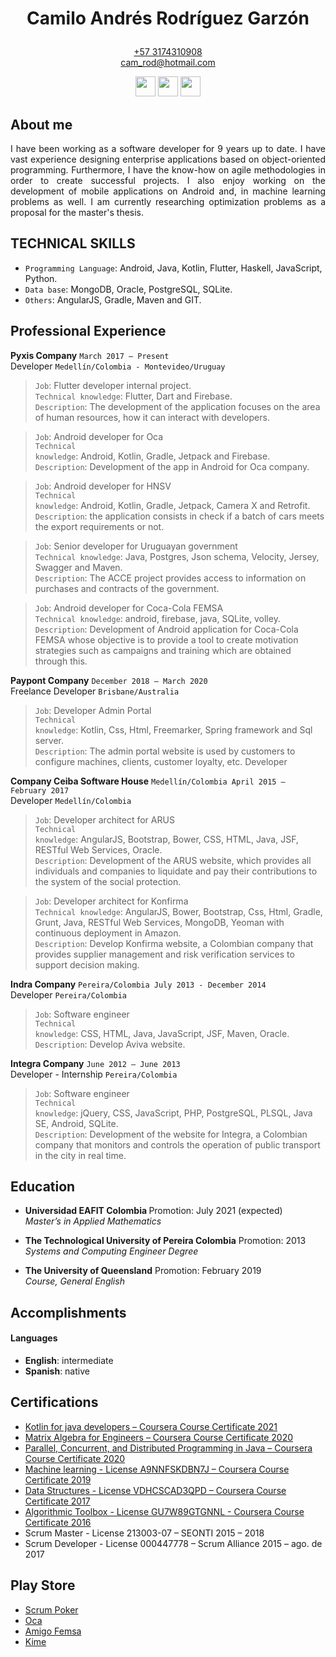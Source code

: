 <h1><p align="center">Camilo Andr&eacute;s Rodr&iacute;guez Garz&oacute;n</p></h1>

<p align="center"><a href='https://wa.me/+573174310908' target='_blank'>+57 3174310908</a><br>
  <a href='mailto:cam_rod@hotmail.com?subject=[GitHub]%20Source%20Han%20Sans'>cam_rod@hotmail.com</a></p>
<div>
  <p align="center">
    <a href="https://stackoverflow.com/users/11279246/camroga" target='_blank'>
      <img src="https://image.flaticon.com/icons/png/512/2111/2111628.png" width="32px" height="32px" /></a>
    <a href="https://www.linkedin.com/in/camilo-rodriguez-garzon/" target='_blank'>
      <img src="https://image.flaticon.com/icons/png/512/174/174857.png" width="32px" height="32px" /></a>
    <a href="https://github.com/camroga/" target='_blank'>
      <img src="https://image.flaticon.com/icons/png/512/733/733553.png" width="32px" height="32px" />
    </a> 
  </p>
</div>

## About me

<p align="justify"> I have been working as a software developer for 9 years up to date. I have vast experience designing enterprise applications based on object-oriented programming. Furthermore, I have the know-how on agile methodologies in order to create successful projects. I also enjoy working on the development of mobile applications on Android and, in machine learning problems as well. I am currently researching optimization problems as a proposal for the master's thesis. </p>

## TECHNICAL SKILLS

<ul>
  <li><code>Programming Language</code>: Android, Java, Kotlin, Flutter, Haskell, JavaScript, Python.</li>
  <li><code>Data base</code>: MongoDB, Oracle, PostgreSQL, SQLite.</li>
  <li><code>Others</code>: AngularJS, Gradle, Maven and GIT.</li>
</ul>

## Professional Experience

<p> <strong>Pyxis Company</strong> <code>March 2017 – Present</code> <br> 
  Developer <code>Medellín/Colombia - Montevideo/Uruguay</code></p> 

> <code>Job</code>: Flutter developer internal project. <br>
<code>Technical knowledge</code>: Flutter, Dart and Firebase. <br>
<code>Description</code>: The development of the application focuses on the area of human resources, how it can interact with
developers.

> <code>Job</code>: Android developer for Oca <br>
<code>Technical knowledge</code>: Android, Kotlin, Gradle, Jetpack and Firebase. <br>
<code>Description</code>: Development of the app in Android for Oca company.

> <code>Job</code>: Android developer for HNSV <br>
<code>Technical knowledge</code>: Android, Kotlin, Gradle, Jetpack, Camera X and Retrofit. <br>
<code>Description</code>: the application consists in check if a batch of cars meets the export requirements or not.

> <code>Job</code>: Senior developer for Uruguayan government <br>
<code>Technical knowledge</code>: Java, Postgres, Json schema, Velocity, Jersey, Swagger and Maven. <br>
<code>Description</code>: The ACCE project provides access to information on purchases and contracts of the government.

> <code>Job</code>: Android developer for Coca-Cola FEMSA <br>
<code>Technical knowledge</code>: android, firebase, java, SQLite, volley. <br>
<code>Description</code>: Development of Android application for Coca-Cola FEMSA whose objective is to provide a tool to
create motivation strategies such as campaigns and training which are obtained through this.

<p> <strong>Paypont Company</strong> <code>December 2018 – March 2020 </code> <br> 
  Freelance Developer <code>Brisbane/Australia</code></p> 

> <code>Job</code>: Developer Admin Portal <br>
<code>Technical knowledge</code>: Kotlin, Css, Html, Freemarker, Spring framework and Sql server. <br>
<code>Description</code>: The admin portal website is used by customers to configure machines, clients, customer loyalty, etc.
Developer

<p> <strong>Company Ceiba Software House</strong> <code>Medellín/Colombia April 2015 – February 2017</code> <br> 
  Developer <code>Medellín/Colombia</code></p> 

> <code>Job</code>: Developer architect for ARUS <br>
<code>Technical knowledge</code>: AngularJS, Bootstrap, Bower, CSS, HTML, Java, JSF, RESTful Web Services, Oracle.  <br>
<code>Description</code>: Development of the ARUS website, which provides all individuals and companies to liquidate and pay
their contributions to the system of the social protection.

> <code>Job</code>: Developer architect for Konfirma <br> 
<code>Technical knowledge</code>: AngularJS, Bower, Bootstrap, Css, Html, Gradle, Grunt, Java, RESTful Web Services,
MongoDB, Yeoman with continuous deployment in Amazon. <br> 
<code>Description</code>: Develop Konfirma website, a Colombian company that provides supplier management and risk
verification services to support decision making.

<p> <strong>Indra Company</strong> <code>Pereira/Colombia July 2013 - December 2014</code> <br> 
  Developer <code>Pereira/Colombia</code></p> 

> <code>Job</code>: Software engineer <br>
<code>Technical knowledge</code>: CSS, HTML, Java, JavaScript, JSF, Maven, Oracle. <br> 
<code>Description</code>: Develop Aviva website.

<p> <strong>Integra Company</strong> <code>June 2012 – June 2013</code> <br> 
  Developer - Internship <code>Pereira/Colombia</code></p> 

> <code>Job</code>: Software engineer <br>
<code>Technical knowledge</code>: jQuery, CSS, JavaScript, PHP, PostgreSQL, PLSQL, Java SE, Android, SQLite. <br>
<code>Description</code>: Development of the website for Integra, a Colombian company that monitors and controls the
operation of public transport in the city in real time.

## Education

- <p><b>Universidad EAFIT Colombia </b> Promotion: July 2021 (expected) <br> <i>Master’s in Applied Mathematics</i></p>                                           

- <p><b>The Technological University of Pereira Colombia</b>  Promotion: 2013 <br> <i>Systems and Computing Engineer Degree</i></p>

- <p><b>The University of Queensland</b> Promotion: February 2019 <br> <i>Course, General English</i></p>
                                           

## Accomplishments
#### Languages

- **English**: intermediate 
- **Spanish**: native

## Certifications

<ul>
  <li><a href="https://www.coursera.org/account/accomplishments/verify/JZ2HH6ZG8PZ3" target='_blank'>Kotlin for java developers – Coursera Course Certificate 2021</a></li>
  <li><a href="https://www.coursera.org/account/accomplishments/verify/PWZDQCTZD4NS?utm_source=ios&utm_medium=certificate&utm_content=cert_image&utm_campaign=sharing_cta&utm_product=course" target='_blank'>Matrix Algebra for Engineers – Coursera Course Certificate 2020</a></li>
  <li><a href="https://www.coursera.org/account/accomplishments/specialization/VX4KHX8GCN7X?utm_source=link&utm_medium=certificate&utm_content=cert_image&utm_campaign=sharing_cta&utm_product=s12n" target='_blank'>Parallel, Concurrent, and Distributed Programming in Java – Coursera Course Certificate 2020</a></li>
  <li><a href="https://www.coursera.org/account/accomplishments/verify/A9NNFSKDBN7J" target='_blank'>Machine learning - License A9NNFSKDBN7J – Coursera Course Certificate 2019</a></li>
  <li><a href="https://www.coursera.org/account/accomplishments/verify/VDHCSCAD3QPD" target='_blank'>Data Structures - License VDHCSCAD3QPD – Coursera Course Certificate 2017</a></li>
  <li><a href="https://www.coursera.org/account/accomplishments/verify/GU7W89GTGNNL" target='_blank'>Algorithmic Toolbox - License GU7W89GTGNNL - Coursera Course Certificate 2016</a></li>
  <li>Scrum Master - License 213003-07 – SEONTI 2015 – 2018</li>
  <li>Scrum Developer - License 000447778 – Scrum Alliance 2015 – ago. de 2017</li>
</ul> 

## Play Store

<ul>
  <li><a href="https://play.google.com/store/apps/details?id=com.buildreams.scrumpoker" target='_blank'>Scrum Poker</a></li>
  <li><a href="https://play.google.com/store/apps/details?id=uy.com.oca.ocatarjetas" target='_blank'>Oca</a></li>
  <li><a href="https://play.google.com/store/apps/details?id=com.kof.amigofemsa" target='_blank'>Amigo Femsa</a></li>
  <li><a href="https://play.google.com/store/apps/details?id=com.pyxis.p4h" target='_blank'>Kime</a></li>
</ul>

